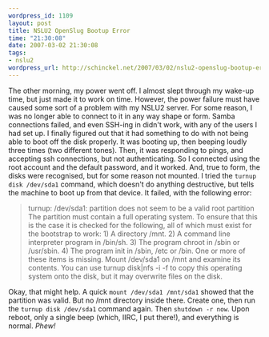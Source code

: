 ```yaml
--- 
wordpress_id: 1109
layout: post
title: NSLU2 OpenSlug Bootup Error
time: "21:30:08"
date: 2007-03-02 21:30:08
tags: 
- nslu2
wordpress_url: http://schinckel.net/2007/03/02/nslu2-openslug-bootup-error/
---
```

The other morning, my power went off. I almost slept through my wake-up time, but just made it to work on time. However, the power failure must have caused some sort of a problem with my NSLU2 server. For some reason, I was no longer able to connect to it in any way shape or form. Samba connections failed, and even SSH-ing in didn't work, with any of the users I had set up. I finally figured out that it had something to do with not being able to boot off the disk properly. It was booting up, then beeping loudly three times (two different tones). Then, it was responding to pings, and accepting ssh connections, but not authenticating. So I connected using the root account and the default password, and it worked. And, true to form, the disks were recognised, but for some reason not mounted. I tried the `turnup disk /dev/sda1` command, which doesn't do anything destructive, but tells the machine to boot up from that device. It failed, with the following error: 

> turnup: /dev/sda1: partition does not seem to be a valid root partition The partition must contain a full operating system. To ensure that this is the case it is checked for the following, all of which must exist for the bootstrap to work: 1) A directory /mnt. 2) A command line interpreter program in /bin/sh. 3) The program chroot in /sbin or /usr/sbin. 4) The program init in /sbin, /etc or /bin. One or more of these items is missing. Mount /dev/sda1 on /mnt and examine its contents. You can use turnup disk|nfs -i -f to copy this operating system onto the disk, but it may overwrite files on the disk. 

Okay, that might help. A quick `mount /dev/sda1 /mnt/sda1` showed that the partition was valid. But no /mnt directory inside there. Create one, then run the `turnup disk /dev/sda1` command again. Then `shutdown -r now`. Upon reboot, only a single beep (which, IIRC, I put there!), and everything is normal. _Phew!_